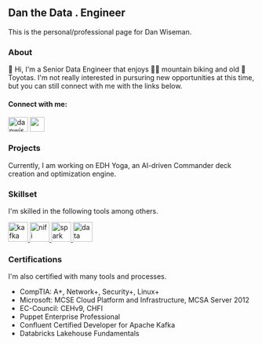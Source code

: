 ## Dan the Data . Engineer

This is the personal/professional page for Dan Wiseman.

### About

:wave: Hi, I'm a Senior Data Engineer that enjoys :mountain_biking_man: 
mountain biking and old :blue_car: Toyotas. I'm not really interested in
pursuring new opportunities at this time, but you can still connect with me
with the links below.

#### Connect with me:

<a href="https://linkedin.com/in/danwiseman" target="blank"><img align="center" src="https://raw.githubusercontent.com/rahuldkjain/github-profile-readme-generator/master/src/images/icons/Social/linked-in-alt.svg" alt="danwiseman" height="30" width="40" /></a>
<a href="https://github.com/danwiseman" target="blank"><img align="center" src="https://raw.githubusercontent.com/rahuldkjain/github-profile-readme-generator/master/src/images/icons/Social/github.svg" height="30" width="30" /></a>

### Projects

Currently, I am working on EDH Yoga, an AI-driven Commander deck
creation and optimization engine. 

### Skillset

I'm skilled in the following tools among others.

<a href="https://kafka.apache.org/" target="_blank" rel="noreferrer"> <img src="https://www.vectorlogo.zone/logos/apache_kafka/apache_kafka-icon.svg" alt="kafka" width="40" height="40"/> </a>
<a href="https://nifi.apache.org/" target="_blank" rel="noreferrer"> <img src="https://www.vectorlogo.zone/logos/apache_nifi/apache_nifi-icon.svg" alt="nifi" width="40" height="40"/> </a>
<a href="https://spark.apache.org/" target="_blank" rel="noreferrer"> <img src="https://www.vectorlogo.zone/logos/apache_spark/apache_spark-icon.svg" alt="spark" width="40" height="40"/> </a>
<a href="https://databricks.com/" target="_blank" rel="noreferrer"> <img src="https://www.vectorlogo.zone/logos/databricks/databricks-icon.svg" alt="data bricks" width="40" height="40"/> </a>

### Certifications

I'm also certified with many tools and processes.

* CompTIA: A+, Network+, Security+, Linux+
* Microsoft: MCSE Cloud Platform and Infrastructure, MCSA Server 2012
* EC-Council: CEHv9, CHFI
* Puppet Enterprise Professional
* Confluent Certified Developer for Apache Kafka
* Databricks Lakehouse Fundamentals


